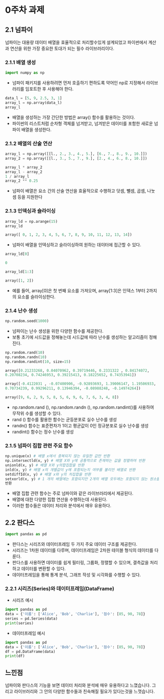 # 0주차 과제
## 2.1 넘파이
넘파이는 대용량 데이터 배열을 효율적으로 처리할수있게 설계되었고 파이썬에서 계산과 연산을 위한 가장 중요한 토대가 되는 필수 라이브러리이다.
### 2.1.1 배열 생성
```python
import numpy as np
```
* 넘파이 패키지를 사용하려면 먼저 호출하기 편하도록 약어인 np로 지정해서 라이브러리를 임포트한 후 사용해야 한다.
```python
data_l = [5, 9, 2.5, 3, 1]
array_l = np.array(data_l)
array_l
```
* 배열을 생성하는 가장 간단한 방법은 array() 함수를 활용하는 것이다.
* 파이썬의 리스트처럼 순차형 객체를 넘겨받고, 넘겨받은 데이터를 포함한 새로운 넘파이 배열을 생성한다.

### 2.1.2 배열의 산술 연산
```python
array_l = np.array([[l., 2., 3., 4., 5.], [6., 7., 8., 9., 10.]])
array_2 = np.array([[l., 3., 5., 7., 9.], [2., 4., 6., 8., 10.]])

array_l * array_2
array_l - array_2
1 / array_l
array_2 ** 0.25
```
* 넘파이 배열은 요소 간의 산술 연산을 효율적으로 수행하고 덧셈, 뺄셈, 곱셈, 나눗셈 등을 지원한다
### 2.1.3 인덱싱과 슬라이싱
```python
array_ld = np.arange(15)
array_ld

array([ 0, 1, 2, 3, 4, 5, 6, 7, 8, 9, 10, 11, 12, 13, 14])
```
* 넘파이 배열을 인덱싱하고 슬라이싱하여 원하는 데이터에 접근할 수 있다.
```python
array_ld[0]

0

array_ld[1:3]

array([1, 2])
```
* 예를 들어, array[0]은 첫 번째 요소를 가져오며, array[1:3]은 인덱스 1부터 2까지의 요소를 슬라이싱한다.
### 2.1.4 난수 생성
```python
np.random.seed(1000)
```
* 넘파이는 난수 생성을 위한 다양한 함수를 제공한다.
* 보통 초기에 시드값을 정해놓는데 시드값에 따라 난수를 생성하는 알고리즘이 정해진다.
```python
np.random.rand(10)
np.random.randn(10)
np.random.randint(10, size=15)

array([0.21233268, 0.04070962, 0.39719446, 0.2331322 , 0.84174072,
0.20708234, 0.74246953, 0.39215413, 0.18225652, 0.74353941])

array([-0.4122031 , -0.07400906, -0.92893693, 1.39006147, 1.19506933, 
0.70734239, 0.99296211, 0.13946394, -0.08988248, -0.14974264])

array([9, 6, 2, 9, 5, 8, 5, 6, 9, 6, 7, 6, 3, 4, 8])
```
* np.random.rand (), np.random.randn (), np.random.randint()를 사용하여 무작위 수를 생성할 수 있다.
*  rand () 함수를 활용한 함수는 균등분포로 실수 난수를 생성
*  randn() 함수는 표준편차가 1이고 평균값이 0인 정규분포로 실수 난수를 생성
*  randint() 함수는 정수 난수를 생성
### 2.1.5 넘파이 집합 관련 주요 함수
```python
np.unique(x) # 배열 x에서 중복되지 않는 유일한 값만 반환
np.intersectld(x, y) # 배열 X와 y에 공통적으로 존재하는 값을 정렬하여 반환
unionld(x, y) # 배열 X와 y의합집합을 반환
inld(x, y) # 배열 x의 개별값이 y에 포함되는지 여부를 불리언 배열로 반환
setdiffId(x, y) # 배열 x와 y의 차집합을 반환
setxorld(x, y) # 1 개의 배열에는 포함되지만 2개의 배열 모두에는 포함되지 않는 원소들의 집합인 대칭차집합을
반환
```
* 배열 집합 관련 함수는 주로 넘파이와 같은 라이브러리에서 제공된다.
* 배열에 대한 다양한 집합 연산을 수행하는데 사용된다.
* 이러한 함수들은 데이터 처리와 분석에서 매우 유용하다.
## 2.2 판다스
```python
import pandas as pd
```
* 판다스는 시리즈와 데이터프레임 두 가지 주요 데이터 구조를 제공한다.
* 시리즈는 1차원 데이터를 다루며, 데이터프레임은 2차원 테이블 형식의 데이터를 다룬다.
* 판다스를 사용하면 데이터를 쉽게 필터링, 그룹화, 정렬할 수 있으며, 결측값을 처리하고 데이터를 변환할 수 있다.
* 데이터프레임을 통해 통계 분석, 그래프 작성 및 시각화를 수행할 수 있다.
### 2.2.1 시리즈(Series)와 데이터프레임(DataFrame)
* 시리즈 예시
```python
import pandas as pd
data = {'이름': ['Alice', 'Bob', 'Charlie'], '점수': [85, 90, 78]}
series = pd.Series(data)
print(series)
```
* 데이터프레임 예시
```python
import pandas as pd
data = {'이름': ['Alice', 'Bob', 'Charlie'], '점수': [85, 90, 78]}
df = pd.DataFrame(data)
print(df)
```
## 느낀점
넘파이와 판다스의 기능을 보면 데이터 처리와 분석에 매우 유용하다고 느꼈습니다.
그리고 라이브러리와 그 안의 다양한 함수들과 친숙해질 필요가 있다는것을 느껏습니다.
